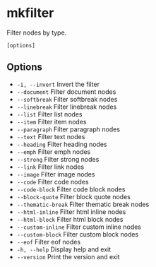 # mkfilter

Filter nodes by type.

```synopsis
[options]
```

## Options 

* `-i, --invert` Invert the filter
* `--document` Filter document nodes
* `--softbreak` Filter softbreak nodes
* `--linebreak` Filter linebreak nodes
* `--list` Filter list nodes
* `--item` Filter item nodes
* `--paragraph` Filter paragraph nodes
* `--text` Filter text nodes
* `--heading` Filter heading nodes
* `--emph` Filter emph nodes
* `--strong` Filter strong nodes
* `--link` Filter link nodes
* `--image` Filter image nodes
* `--code` Filter code nodes
* `--code-block` Filter code block nodes
* `--block-quote` Filter block quote nodes
* `--thematic-break` Filter thematic break nodes
* `--html-inline` Filter html inline nodes
* `--html-block` Filter html block nodes
* `--custom-inline` Filter custom inline nodes
* `--custom-block` Filter custom block nodes
* `--eof` Filter eof nodes
* `-h, --help` Display help and exit
* `--version` Print the version and exit

